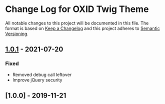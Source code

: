 # Change Log for OXID Twig Theme

All notable changes to this project will be documented in this file.
The format is based on [Keep a Changelog](http://keepachangelog.com/)
and this project adheres to [Semantic Versioning](http://semver.org/).

## [1.0.1] - 2021-07-20

### Fixed
- Removed debug call leftover
- Improve jQuery security

## [1.0.0] - 2019-11-21

[1.0.1]: https://github.com/OXID-eSales/twig-theme/compare/v1.0.0...v1.0.1

